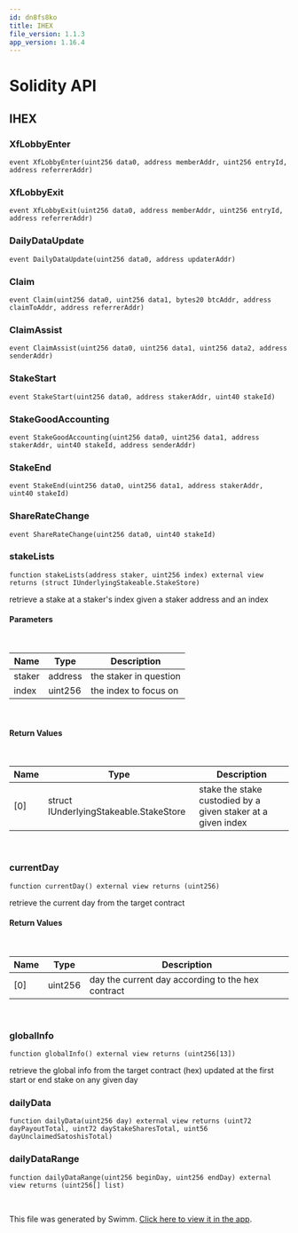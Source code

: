 ```yaml
---
id: dn8fs8ko
title: IHEX
file_version: 1.1.3
app_version: 1.16.4
---
```


# Solidity API

## IHEX

### XfLobbyEnter

```
event XfLobbyEnter(uint256 data0, address memberAddr, uint256 entryId, address referrerAddr)
```

### XfLobbyExit

```
event XfLobbyExit(uint256 data0, address memberAddr, uint256 entryId, address referrerAddr)
```

### DailyDataUpdate

```
event DailyDataUpdate(uint256 data0, address updaterAddr)
```

### Claim

```
event Claim(uint256 data0, uint256 data1, bytes20 btcAddr, address claimToAddr, address referrerAddr)
```

### ClaimAssist

```
event ClaimAssist(uint256 data0, uint256 data1, uint256 data2, address senderAddr)
```

### StakeStart

```
event StakeStart(uint256 data0, address stakerAddr, uint40 stakeId)
```

### StakeGoodAccounting

```
event StakeGoodAccounting(uint256 data0, uint256 data1, address stakerAddr, uint40 stakeId, address senderAddr)
```

### StakeEnd

```
event StakeEnd(uint256 data0, uint256 data1, address stakerAddr, uint40 stakeId)
```

### ShareRateChange

```
event ShareRateChange(uint256 data0, uint40 stakeId)
```

### stakeLists

```
function stakeLists(address staker, uint256 index) external view returns (struct IUnderlyingStakeable.StakeStore)
```

retrieve a stake at a staker's index given a staker address and an index

#### Parameters

<br/>

|Name  |Type   |Description           |
|------|-------|----------------------|
|staker|address|the staker in question|
|index |uint256|the index to focus on |

<br/>

#### Return Values

<br/>

|Name |Type                                  |Description                                                 |
|-----|--------------------------------------|------------------------------------------------------------|
|\[0\]|struct IUnderlyingStakeable.StakeStore|stake the stake custodied by a given staker at a given index|

<br/>

### currentDay

```
function currentDay() external view returns (uint256)
```

retrieve the current day from the target contract

#### Return Values

<br/>

|Name |Type   |Description                                      |
|-----|-------|-------------------------------------------------|
|\[0\]|uint256|day the current day according to the hex contract|

<br/>

### globalInfo

```
function globalInfo() external view returns (uint256[13])
```

retrieve the global info from the target contract (hex) updated at the first start or end stake on any given day

### dailyData

```
function dailyData(uint256 day) external view returns (uint72 dayPayoutTotal, uint72 dayStakeSharesTotal, uint56 dayUnclaimedSatoshisTotal)
```

### dailyDataRange

```
function dailyDataRange(uint256 beginDay, uint256 endDay) external view returns (uint256[] list)
```

<br/>

This file was generated by Swimm. [Click here to view it in the app](https://app.swimm.io/repos/Z2l0aHViJTNBJTNBc3Rha2UtbWFuYWdlciUzQSUzQWhleHBheS1kYXk=/docs/dn8fs8ko).
